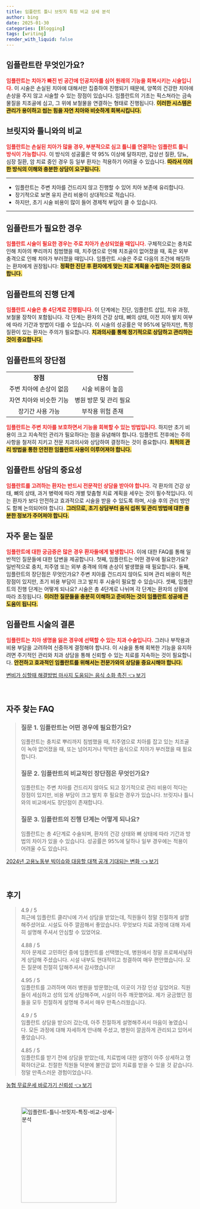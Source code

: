 ```yaml
---
title: 임플란트 틀니 브릿지 특징 비교 상세 분석
author: bing
date: 2025-01-30
categories: [Blogging]
tags: [writing]
render_with_liquid: false
---
```



<h2 id='임플란트_소개'>임플란트란 무엇인가요?</h2>

<p><b><span style="color: #ee2323;">임플란트는 치아가 빠진 빈 공간에 인공치아를 심어 원래의 기능을 회복시키는 시술입니다.</span></b> 이 시술은 손실된 치아에 대해서만 집중하여 진행되기 때문에, 양쪽의 건강한 치아에 손상을 주지 않고 시술할 수 있는 장점이 있습니다. 임플란트의 기초는 픽스쳐라는 금속 물질을 치조골에 심고, 그 위에 보철물을 연결하는 형태로 진행됩니다. <b><span style="background-color: #ffe066;">이러한 시스템은 관리가 용이하고 씹는 힘을 자연 치아와 비슷하게 회복시킵니다.</span></b></p>

<h2 id='임플란트_비교'>브릿지와 틀니와의 비교</h2>

<p><b><span style="color: #ee2323;">임플란트는 손실된 치아가 많을 경우, 부분적으로 심고 틀니를 연결하는 임플란트 틀니 방식이 가능합니다.</span></b> 이 방식의 성공률은 약 95% 이상에 달하지만, 갑상선 질환, 당뇨, 심장 질환, 암 치료 중인 경우 등 일부 환자는 적용하기 어려울 수 있습니다. <b><span style="background-color: #ffe066;">따라서 이러한 방식의 이해와 충분한 상담이 요구됩니다.</span></b></p>

<hr />

<ul>
    <li>임플란트는 주변 치아를 건드리지 않고 진행할 수 있어 치아 보존에 유리합니다.</li>
    <li>장기적으로 보면 유지 관리 비용이 상대적으로 적습니다.</li>
    <li>하지만, 초기 시술 비용이 많이 들어 경제적 부담이 클 수 있습니다.</li>
</ul>

<hr />

<h2 id='임플란트_필요성'>임플란트가 필요한 경우</h2>

<p><b><span style="color: #ee2323;">임플란트 시술이 필요한 경우는 주로 치아가 손상되었을 때입니다.</span></b> 구체적으로는 충치로 인해 치아의 뿌리까지 침범했을 때, 치주염으로 인해 치조골이 없어졌을 때, 혹은 외부 충격으로 인해 치아가 부러졌을 때입니다. 임플란트 시술은 주로 다음의 조건에 해당하는 환자에게 권장됩니다: <b><span style="background-color: #ffe066;">정확한 진단 후 환자에게 맞는 치료 계획을 수립하는 것이 중요합니다.</span></b></p>

<h2 id='임플란트_진행단계'>임플란트의 진행 단계</h2>

<p><b><span style="color: #ee2323;">임플란트 시술은 총 4단계로 진행됩니다.</span></b> 이 단계에는 진단, 임플란트 삽입, 치유 과정, 보철물 장착이 포함됩니다. 각 단계는 환자의 건강 상태, 뼈의 상태, 이전 치아 발치 여부에 따라 기간과 방법이 다를 수 있습니다. 이 시술의 성공률은 약 95%에 달하지만, 특정 질환이 있는 환자는 주의가 필요합니다. <b><span style="background-color: #ffe066;">치과의사를 통해 정기적으로 상담하고 관리하는 것이 중요합니다.</span></b></p>

<h2 id='임플란트_장단점'>임플란트의 장단점</h2>

<table>
    <tr>
        <td style="text-align: center; height: 17px;"><b>장점</b></td>
        <td style="text-align: center; height: 17px;"><b>단점</b></td>
    </tr>
    <tr>
        <td style="text-align: center; height: 17px;">주변 치아에 손상이 없음</td>
        <td style="text-align: center; height: 17px;">시술 비용이 높음</td>
    </tr>
    <tr>
        <td style="text-align: center; height: 17px;">자연 치아와 비슷한 기능</td>
        <td style="text-align: center; height: 17px;">병원 방문 및 관리 필요</td>
    </tr>
    <tr>
        <td style="text-align: center; height: 17px;">장기간 사용 가능</td>
        <td style="text-align: center; height: 17px;">부작용 위험 존재</td>
    </tr>
</table>

<p><b><span style="color: #ee2323;">임플란트는 주변 치아를 보호하면서 기능을 회복할 수 있는 방법입니다.</span></b> 하지만 초기 비용이 크고 지속적인 관리가 필요하다는 점을 유념해야 합니다. 임플란트 전후에는 주의사항을 철저히 지키고 전문 치과의사와 상담하여 결정하는 것이 중요합니다. <b><span style="background-color: #ffe066;">최적의 관리 방법을 통한 안전한 임플란트 사용이 이루어져야 합니다.</span></b></p>

<h2 id='임플란트_상담'>임플란트 상담의 중요성</h2>

<p><b><span style="color: #ee2323;">임플란트를 고려하는 환자는 반드시 전문적인 상담을 받아야 합니다.</span></b> 각 환자의 건강 상태, 뼈의 상태, 과거 병력에 따라 개별 맞춤형 치료 계획을 세우는 것이 필수적입니다. 이는 환자가 보다 안전하고 효과적으로 시술을 받을 수 있도록 하며, 시술 후의 관리 방안도 함께 논의되어야 합니다. <b><span style="background-color: #ffe066;">그러므로, 초기 상담부터 음식 섭취 및 관리 방법에 대한 충분한 정보가 주어져야 합니다.</span></b></p>

<h2 id='임플란트_QA'>자주 묻는 질문</h2>

<p><b><span style="color: #ee2323;">임플란트에 대한 궁금증은 많은 경우 환자들에게 발생합니다.</span></b> 이에 대한 FAQ를 통해 일반적인 질문들에 대한 답변을 제공합니다. 첫째, 임플란트는 어떤 경우에 필요한가요? 일반적으로 충치, 치주염 또는 외부 충격에 의해 손상이 발생했을 때 필요합니다. 둘째, 임플란트의 장단점은 무엇인가요? 주변 치아를 건드리지 않아도 되며 관리 비용이 적은 장점이 있지만, 초기 비용 부담이 크고 발치 후 시술이 필요할 수 있습니다. 셋째, 임플란트의 진행 단계는 어떻게 되나요? 시술은 총 4단계로 나뉘며 각 단계는 환자의 상황에 따라 조정됩니다. <b><span style="background-color: #ffe066;">이러한 질문들을 충분히 이해하고 준비하는 것이 임플란트 성공에 큰 도움이 됩니다.</span></b></p>

<h2 id='결론'>임플란트 시술의 결론</h2>

<p><b><span style="color: #ee2323;">임플란트는 치아 생명을 잃은 경우에 선택할 수 있는 치과 수술입니다.</span></b> 그러나 부작용과 비용 부담을 고려하여 신중하게 결정해야 합니다. 이 시술을 통해 회복한 기능을 유지하려면 주기적인 관리와 치과 상담을 통해 신뢰할 수 있는 치료를 지속하는 것이 필요합니다. <b><span style="background-color: #ffe066;">안전하고 효과적인 임플란트를 위해서는 전문가와의 상담을 중요시해야 합니다.</span></b></p>


<p><a class="click-button" title="변비가 심할때 해결방법 마사지 도움되는 음식 소화 촉진" href="https://adkhouse.github.io/posts/%EB%B3%80%EB%B9%84%EA%B0%80-%EC%8B%AC%ED%95%A0%EB%95%8C-%ED%95%B4%EA%B2%B0%EB%B0%A9%EB%B2%95-%EB%A7%88%EC%82%AC%EC%A7%80-%EB%8F%84%EC%9B%80%EB%90%98%EB%8A%94-%EC%9D%8C%EC%8B%9D-%EC%86%8C%ED%99%94-%EC%B4%89%EC%A7%84/" rel="dofollow">변비가 심할때 해결방법 마사지 도움되는 음식 소화 촉진 👈 보기</a></p><br>
<h2 id='자주_찾는_FAQ'>자주 찾는 FAQ</h2>
<div itemscope="" itemtype="https://schema.org/FAQPage"> 
<blockquote> 
<div itemscope="" itemprop="mainEntity" itemtype="https://schema.org/Question"> 
<h3 itemprop="name">질문 1. 임플란트는 어떤 경우에 필요한가요?</h3> 
<div itemscope="" itemprop="acceptedAnswer" itemtype="https://schema.org/Answer"> 
<span itemprop="text"> 
<p>임플란트는 충치로 뿌리까지 침범했을 때, 치주염으로 치아를 잡고 있는 치조골이 녹아 없어졌을 때, 또는 넘어지거나 딱딱한 음식으로 치아가 부러졌을 때 필요합니다.</p> 
</span> 
</div> 
</div> 

<div itemscope="" itemprop="mainEntity" itemtype="https://schema.org/Question"> 
<h3 itemprop="name">질문 2. 임플란트의 비교적인 장단점은 무엇인가요?</h3> 
<div itemscope="" itemprop="acceptedAnswer" itemtype="https://schema.org/Answer"> 
<span itemprop="text"> 
<p>임플란트는 주변 치아를 건드리지 않아도 되고 장기적으로 관리 비용이 적다는 장점이 있지만, 비용 부담이 크고 발치 후 필요한 경우가 있습니다. 브릿지나 틀니와의 비교에서도 장단점이 존재합니다.</p> 
</span> 
</div> 
</div> 

<div itemscope="" itemprop="mainEntity" itemtype="https://schema.org/Question"> 
<h3 itemprop="name">질문 3. 임플란트의 진행 단계는 어떻게 되나요?</h3> 
<div itemscope="" itemprop="acceptedAnswer" itemtype="https://schema.org/Answer"> 
<span itemprop="text"> 
<p>임플란트는 총 4단계로 수술되며, 환자의 건강 상태와 뼈 상태에 따라 기간과 방법의 차이가 있을 수 있습니다. 성공률은 95%에 달하나 일부 경우에는 적용이 어려울 수도 있습니다.</p> 
</span> 
</div> 
</div> 
</blockquote> 
</div>
<p><a class="click-button" title="2024년 고용노동부 빅이슈와 대응할 대책 공개 기대되는 변화" href="https://adkhouse.github.io/posts/2024%EB%85%84-%EA%B3%A0%EC%9A%A9%EB%85%B8%EB%8F%99%EB%B6%80-%EB%B9%85%EC%9D%B4%EC%8A%88%EC%99%80-%EB%8C%80%EC%9D%91%ED%95%A0-%EB%8C%80%EC%B1%85-%EA%B3%B5%EA%B0%9C-%EA%B8%B0%EB%8C%80%EB%90%98%EB%8A%94-%EB%B3%80%ED%99%94/" rel="dofollow">2024년 고용노동부 빅이슈와 대응할 대책 공개 기대되는 변화 👈 보기</a></p><br>
<h2 id='후기'>후기</h2>
<div itemscope itemtype="https://schema.org/Product">
  <blockquote>
  <div itemprop="review" itemscope itemtype="https://schema.org/Review">
      <div itemprop="reviewRating" itemscope itemtype="https://schema.org/Rating"> <span itemprop="ratingValue">4.9</span> / <span itemprop="bestRating">5</span> </div>
      <span itemprop="reviewBody">최근에 임플란트 클리닉에 가서 상담을 받았는데, 직원들이 정말 친절하게 설명해주셨어요. 시설도 아주 깔끔해서 좋았습니다. 무엇보다 치료 과정에 대해 자세히 설명해 주셔서 안심할 수 있었어요.</span>
  </div>
  <br>
  <div itemprop="review" itemscope itemtype="https://schema.org/Review">
      <div itemprop="reviewRating" itemscope itemtype="https://schema.org/Rating"> <span itemprop="ratingValue">4.88</span> / <span itemprop="bestRating">5</span> </div>
      <span itemprop="reviewBody">치아 문제로 고민하던 중에 임플란트를 선택했는데, 병원에서 정말 프로페셔널하게 상담해 주셨습니다. 시설 내부도 현대적이고 청결하여 매우 편안했습니다. 모든 질문에 친절히 답해주셔서 감사했습니다!</span>
  </div>
  <br>
  <div itemprop="review" itemscope itemtype="https://schema.org/Review">
      <div itemprop="reviewRating" itemscope itemtype="https://schema.org/Rating"> <span itemprop="ratingValue">4.95</span> / <span itemprop="bestRating">5</span> </div>
      <span itemprop="reviewBody">임플란트를 고려하며 여러 병원을 방문했는데, 이곳이 가장 인상 깊었어요. 직원들이 세심하고 성의 있게 상담해주며, 시설이 아주 깨끗했어요. 제가 궁금했던 점들을 모두 친절하게 설명해 주셔서 매우 만족스러웠습니다.</span>
  </div>
  <br>
  <div itemprop="review" itemscope itemtype="https://schema.org/Review">
      <div itemprop="reviewRating" itemscope itemtype="https://schema.org/Rating"> <span itemprop="ratingValue">4.9</span> / <span itemprop="bestRating">5</span> </div>
      <span itemprop="reviewBody">임플란트 상담을 받으러 갔는데, 아주 친절하게 설명해주셔서 마음이 놓였습니다. 모든 과정에 대해 자세하게 안내해 주셨고, 병원이 깔끔하게 관리되고 있어서 좋았습니다.</span>
  </div>
  <br>
  <div itemprop="review" itemscope itemtype="https://schema.org/Review">
      <div itemprop="reviewRating" itemscope itemtype="https://schema.org/Rating"> <span itemprop="ratingValue">4.85</span> / <span itemprop="bestRating">5</span> </div>
      <span itemprop="reviewBody">임플란트를 받기 전에 상담을 받았는데, 치료법에 대한 설명이 아주 상세하고 명확하더군요. 친절한 직원들 덕분에 불안감 없이 치료를 받을 수 있을 것 같습니다. 정말 만족스러운 경험이었습니다.</span>
  </div>
  </blockquote>
</div>
<p><a class="click-button" title="농협 무료운세 바로가기 신뢰성" href="https://adkhouse.github.io/posts/%EB%86%8D%ED%98%91-%EB%AC%B4%EB%A3%8C%EC%9A%B4%EC%84%B8-%EB%B0%94%EB%A1%9C%EA%B0%80%EA%B8%B0-%EC%8B%A0%EB%A2%B0%EC%84%B1/" rel="dofollow">농협 무료운세 바로가기 신뢰성 👈 보기</a></p><br>
<figure class="image"><img src="https://adkhouse.github.io/assets/img/thumbnail/임플란트-틀니-브릿지-특징-비교-상세-분석.webp" alt="임플란트-틀니-브릿지-특징-비교-상세-분석" width="256" height="256"></figure>